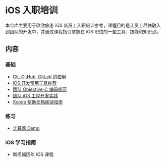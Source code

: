 # iOS 入职培训

本仓库主要用于欣欣旅游 iOS 新员工入职培训参考，课程目的是让员工尽快融入到团队的开发中，并通过课程指引掌握在 iOS 职位的一些工具、技能和知识点。

## 内容

### 基础
- [Git, GitHub, GitLab 的使用](https://github.com/cncnTech/newcomer-iOS/blob/master/basic/git-github-gitlab.md)
- [iOS 开发常用工具推荐](https://github.com/EuanChan/set-up-mac)
- [团队 Objective-C 编码规范](https://github.com/cncnTech/iOS-Development-Guideline)
- [团队 iOS 工程开发实践](https://github.com/cncnTech/iOS-Development-Guideline/blob/master/ios-project-practices.md)
- [Xcode 帮助文档阅读指南](http://ourcoders.com/thread/show/117/)

### 练习
- [计算器 Demo](https://github.com/cncnTech/newcomer-iOS/blob/master/practice-calculator/calculator-demo-readme.md)

### iOS 学习指南
- 斯坦福历年 iOS 课程


